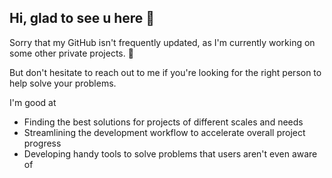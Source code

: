 ## Hi, glad to see u here 👋

Sorry that my GitHub isn't frequently updated, as I'm currently working on some other private projects. 🦾

But don't hesitate to reach out to me if you're looking for the right person to help solve your problems.

I'm good at
- Finding the best solutions for projects of different scales and needs
- Streamlining the development workflow to accelerate overall project progress
- Developing handy tools to solve problems that users aren't even aware of
